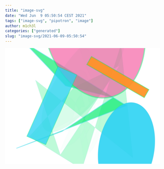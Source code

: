```yaml
---
title: "image-svg"
date: "Wed Jun  9 05:50:54 CEST 2021"
tags: ["image-svg", "pipotron", "image"]
author: m1ch3l
categories: ["generated"]
slug: "image-svg/2021-06-09-05:50:54"
---
```


![](image.svg)

